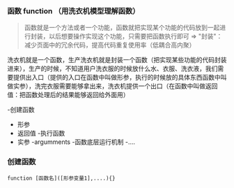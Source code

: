 ### 函数 function （用洗衣机模型理解函数）
> 函数就是一个方法或者一个功能，函数就把实现某个功能的代码放到一起进行封装，以后想要操作实现这个功能，只需要把函数执行即可 => "封装"：减少页面中的冗余代码，提高代码重复使用率（低耦合高内聚）

<!-- 编程中的东西都是来自于生活 -->

洗衣机就是一个函数，生产洗衣机就是封装一个函数（把实现某些功能的代码封装进来），生产的时候，不知道用户洗衣服的时候放什么水、衣服、洗衣液，我们需要提供出入口（提供的入口在函数中叫做形参，执行的时候放的具体东西函数中叫做实参），洗完衣服需要能够拿出来，洗衣机提供一个出口（在函数中叫做返回值：把函数处理后的结果能够返回给外面用）

-创建函数
  + 形参
  + 返回值
-执行函数
  + 实参
-argumments
-函数底层运行机制
-....

### 创建函数
```
function [函数名]([形参变量1],....){}
```